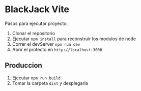 # BlackJack Vite

Pasos para ejecutar proyecto:

1. Clonar el repositorio
2. Ejecutar `npm install` para reconstruir los modulos de node
3. Correr el devServer `npm run dev`
4. Abrir el protecto en `http://localhost:3000`

## Produccion

1. Ejecutar `npm run build`
2. Tomar la carpeta `dist` y desplegarla
